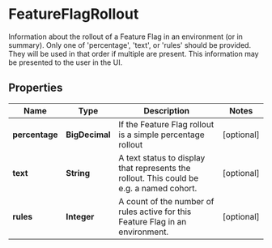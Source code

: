 

# FeatureFlagRollout

Information about the rollout of a Feature Flag in an environment (or in summary).  Only one of 'percentage', 'text', or 'rules' should be provided. They will be used in that order if multiple are present.  This information may be presented to the user in the UI. 

## Properties

| Name | Type | Description | Notes |
|------------ | ------------- | ------------- | -------------|
|**percentage** | **BigDecimal** | If the Feature Flag rollout is a simple percentage rollout  |  [optional] |
|**text** | **String** | A text status to display that represents the rollout. This could be e.g. a named cohort.  |  [optional] |
|**rules** | **Integer** | A count of the number of rules active for this Feature Flag in an environment.  |  [optional] |



